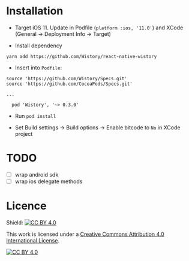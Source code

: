 # Installation

- Target iOS 11. Update in Podfile (`platform :ios, '11.0'`) and XCode (General -> Deployment Info -> Target) 

- Install dependency
 
`yarn add https://github.com/Wistory/react-native-wistory`

- Insert into `Podfile`:

```
source 'https://github.com/Wistory/Specs.git'
source 'https://github.com/CocoaPods/Specs.git'

...

  pod 'Wistory', '~> 0.3.0'

```

- Run `pod install`

- Set Build settings -> Build options -> Enable bitcode to `No` in XCode project

# TODO

- [ ] wrap android sdk
- [ ] wrap ios delegate methods

# Licence
Shield: [![CC BY 4.0][cc-by-shield]][cc-by]

This work is licensed under a
[Creative Commons Attribution 4.0 International License][cc-by].

[![CC BY 4.0][cc-by-image]][cc-by]

[cc-by]: http://creativecommons.org/licenses/by/4.0/
[cc-by-image]: https://i.creativecommons.org/l/by/4.0/88x31.png
[cc-by-shield]: https://img.shields.io/badge/License-CC%20BY%204.0-lightgrey.svg
